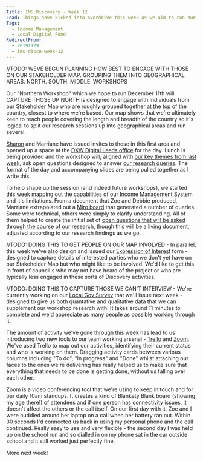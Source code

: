 ```yaml
---
Title: IMS Discovery - Week 12
Lead: Things have kicked into overdrive this week as we aim to run our first user research workshop on December 11th!
Tags: 
  - Income Management
  - Local Digital Fund
RedirectFrom:
  - 20191129
  - ims-disco-week-12
---
```


//TODO: WEVE BEGUN PLANNING HOW BEST TO ENGAGE WITH THOSE ON OUR STAKEHOLDER MAP. GROUPING THEM INTO GEOGRAPHICAL AREAS. NORTH. SOUTH. MIDDLE. WORKSHOPS

Our "Northern Workshop" which we hope to run December 11th will CAPTURE THOSE UP NORTH is designed to engage with individuals from our [Stakeholder Map](https://miro.com/app/board/o9J_kwYo6Ak=/) who are roughly grouped together at the top of the country, closest to where we're based. Our map shows that we're ultimately keen to reach people covering the length and breadth of the country so it's logical to split our research sessions up into geographical areas and run several.

[Sharon](https://twitter.com/pixlz) and Marriane have issued invites to those in this first area and opened up a space at the [DXW Digital Leeds office](https://www.dxw.com/) for the day. Lunch is being provided and the workshop will, aligned with [our key themes from last week](/20191122), ask open questions designed to answer [our research queries](/20190916). The format of the day and accompanying slides are being pulled together as I write this.

To help shape up the session (and indeed future workshops), we started this week mapping out the capabilities of our Income Management System and it's limitations. From a document that Zoe and Debbie produced, Marriane extrapolated out a [Miro board](https://miro.com/app/board/o9J_kweacBY=/) that generated a number of queries. Some were technical, others were simply to clarify understanding. All of them helped to create the initial set of [open questions that will be asked through the course of our research](https://docs.google.com/presentation/d/1rZjEP1m2z3UPqHzikuIyPsWyCdw5m7SPT_fKI93T1ag/), though this will be a living document, adjusted according to our research findings as we go.

//TODO: DOING THIS TO GET PEOPLE ON OUR MAP INVOLVED - In parallel, this week we've also design and issued our [Expression of Interest](https://forms.gle/Zx6cuVodTosFEH2x6) form - designed to capture details of interested parties who we don't yet have on our Stakeholder Map but who might like to be involved. We'd like to get this in front of council's who may not have heard of the project or who are typically less engaged in these sorts of Discovery activities.

//TODO: DOING THIS TO CAPTURE THOSE WE CAN'T INTERVIEW - We're currently working on our [Local Gov Survey](https://www.surveymonkey.co.uk/r/BMBCIMS12) that we'll issue next week - designed to give us both quantative and qualitative data that we can supplement our workshop research with. It takes around 11 minutes to complete and we'd appreciate as many people as possible working through it.

The amount of activity we've gone through this week has lead to us introducing two new tools to our team working arsenal - [Trello](https://trello.com) and [Zoom](https://zoom.us). We've used Trello to map out our activities, identifying their current status and who is working on them. Dragging activity cards between various columns including "To do", "In progress" and "Done" whilst attaching our faces to the ones we're delivering has really helped us to make sure that everything that needs to be done is getting done, without us falling over each other.

Zoom is a video conferencing tool that we're using to keep in touch and for our daily 10am standups. It creates a kind of Blankety Blank board (showing my age there!) of attendees and if one person has connectivity issues, it doesn't affect the others or the call itself. On our first day with it, Zoe and I were huddled around her laptop on a call when her battery ran out. Within 30 seconds I'd connected us back in using my personal phone and the call continued. Really easy to use and very flexible - the second day I was held up on the school run and so dialled in on my phone sat in the car outside school and it still worked just perfectly fine.

More next week!